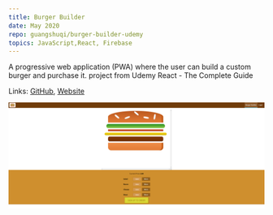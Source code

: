 ```yaml
---
title: Burger Builder
date: May 2020
repo: guangshuqi/burger-builder-udemy
topics: JavaScript,React, Firebase
---
```


<div class="row">
  <div class="col-md-8">
    <p class="lead">
      A progressive web application (PWA) where the user can build a custom burger and purchase it. project from Udemy React - The Complete Guide
    </p>
    <p class="font-weight-bold">
      Links:
      <a href="https://github.com/guangshuqi/burger-builder-udemy">GitHub</a>,
      <a href="https://react-burger-project-1767f.web.app/">Website</a>
    </p>
  </div>
  <div class="col-md-4">
    <a href="/assets/images/burger-builder.PNG">
      <img
        class="img-fluid"
        alt="Sorting Animator"
        src="/assets/images/burger-builder.PNG"
      />
    </a>
  </div>
</div>
